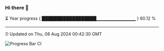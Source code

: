### Hi there 👋

⏳ Year progress { ██████████████████▁▁▁▁▁▁▁▁▁▁▁▁ } 60.12 %

---

⏰ Updated on Thu, 08 Aug 2024 00:42:30 GMT

![Progress Bar CI](https://github.com/Shyam-Makwana/GitHub-Actions-Demo/workflows/Progress%20Bar%20CI/badge.svg)
